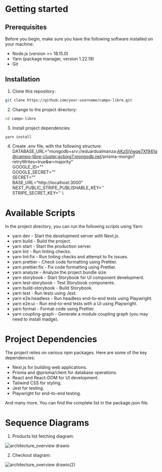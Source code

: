 # Getting started

## Prerequisites

Before you begin, make sure you have the following software installed on your machine:

* Node.js (version >= 18.15.0)
* Yarn (package manager, version 1.22.19)
* Git

## Installation

1. Clone this repository:

```bash
git clone https://github.com/your-username/campo-libre.git
```

2. Change to the project directory:

```bash
cd campo-libre
```

3. Install project dependencies:

```bash
yarn install
```

4. Create .env file, with the following structure:
   DATABASE_URL="mongodb+srv://eduardoalmanza:AKzSjVwqe7Xf941g@campo-libre-cluster.gcbixg7.mongodb.net/prisma-mongo?retryWrites=true&w=majority" \
   GOOGLE_ID="" \
   GOOGLE_SECRET="" \
   SECRET="" \
   BASE_URL="http://localhost:3000" \
   NEXT_PUBLIC_STRIPE_PUBLISHABLE_KEY='' \
   STRIPE_SECRET_KEY='' \

# Available Scripts

In the project directory, you can run the following scripts using Yarn:

* yarn dev - Start the development server with Next.js.
* yarn build - Build the project.
* yarn start - Start the production server.
* yarn lint - Run linting checks.
* yarn lint:fix - Run linting checks and attempt to fix issues.
* yarn prettier - Check code formatting using Prettier.
* yarn prettier:fix - Fix code formatting using Prettier.
* yarn analyze - Analyze the project bundle size.
* yarn storybook - Start Storybook for UI component development.
* yarn test-storybook - Test Storybook components.
* yarn build-storybook - Build Storybook.
* yarn test - Run tests using Jest.
* yarn e2e:headless - Run headless end-to-end tests using Playwright.
* yarn e2e:ui - Run end-to-end tests with a UI using Playwright.
* yarn format - Format code using Prettier.
* yarn coupling-graph - Generate a module coupling graph (you may need to install madge).

# Project Dependencies

The project relies on various npm packages. Here are some of the key dependencies:

* Next.js for building web applications.
* Prisma and @prisma/client for database operations.
* React and React-DOM for UI development.
* Tailwind CSS for styling.
* Jest for testing.
* Playwright for end-to-end testing.

And many more. You can find the complete list in the package.json file.

# Sequence Diagrams

1. Products list fetching diagram:
   
![architecture_overview drawio](https://github.com/RedBrickBurrito/CampoLibre/assets/20271819/5a3e851d-9b00-443d-8636-9d2e70431825)

2. Checkout diagram:

![architecture_overview drawio(2)](https://github.com/RedBrickBurrito/CampoLibre/assets/20271819/e6a49726-82a4-4f45-9432-267ec250f5c3)

